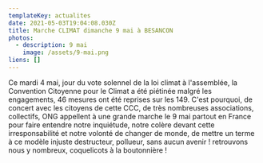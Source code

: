 ```yaml
---
templateKey: actualites
date: 2021-05-03T19:04:08.030Z
title: Marche CLIMAT dimanche 9 mai à BESANCON
photos:
  - description: 9 mai
    image: /assets/9-mai.png
liens: []
---
```

Ce mardi 4 mai, jour du vote solennel de la loi climat à l'assemblée,  la Convention Citoyenne pour le Climat a été piétinée malgré les engagements, 46 mesures ont été reprises sur les 149. C'est pourquoi, de concert avec les citoyens de cette CCC, de très nombreuses associations, collectifs, ONG appellent à une grande marche le 9 mai partout en France pour faire entendre notre inquiétude, notre colère devant cette irresponsabilité et notre volonté de changer de monde, de mettre un terme à ce modèle injuste destructeur, pollueur, sans aucun avenir !
retrouvons nous y nombreux, coquelicots à la boutonnière !
